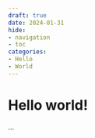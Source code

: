```yaml
---
draft: true 
date: 2024-01-31 
hide:
- navigation
- toc
categories:
- Hello
- World
---
```


# Hello world!
...